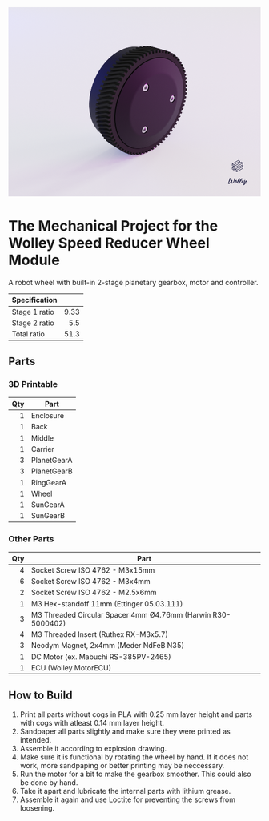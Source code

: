 
![Wolley Wheel](wolley_wheel.png)

The Mechanical Project for the Wolley Speed Reducer Wheel Module
================================================================

A robot wheel with built-in 2-stage planetary gearbox, motor and controller.

| Specification |      |
| ------------- | ----:|
| Stage 1 ratio | 9.33 |
| Stage 2 ratio |  5.5 |
| Total ratio   | 51.3 |

Parts
-----

### 3D Printable

| Qty | Part        |
| ---:| ----------- |
|   1 | Enclosure   |
|   1 | Back        |
|   1 | Middle      |
|   1 | Carrier     |
|   3 | PlanetGearA |
|   3 | PlanetGearB |
|   1 | RingGearA   |
|   1 | Wheel       |
|   1 | SunGearA    |
|   1 | SunGearB    |

### Other Parts

| Qty | Part                                                         |
| ---:| ------------------------------------------------------------ |
|   4 | Socket Screw ISO 4762 - M3x15mm                              |
|   6 | Socket Screw ISO 4762 - M3x4mm                               |
|   2 | Socket Screw ISO 4762 - M2.5x6mm                             |
|   1 | M3 Hex-standoff 11mm (Ettinger 05.03.111)                    |
|   3 | M3 Threaded Circular Spacer 4mm Ø4.76mm (Harwin R30-5000402) |
|   4 | M3 Threaded Insert (Ruthex RX-M3x5.7)                        |
|   3 | Neodym Magnet, 2x4mm (Meder NdFeB N35)                       |
|   1 | DC Motor (ex. Mabuchi RS-385PV-2465)                         |
|   1 | ECU (Wolley MotorECU)                                        |

How to Build
------------

1. Print all parts without cogs in PLA with 0.25 mm layer height and parts
   with cogs with atleast 0.14 mm layer height.
2. Sandpaper all parts slightly and make sure they were printed as intended.
3. Assemble it according to explosion drawing. 
4. Make sure it is functional by rotating the wheel by hand. If it does not
   work, more sandpaping or better printing may be neccessary.
5. Run the motor for a bit to make the gearbox smoother. This could also be
   done by hand.
6. Take it apart and lubricate the internal parts with lithium grease.
7. Assemble it again and use Loctite for preventing the screws from loosening.
